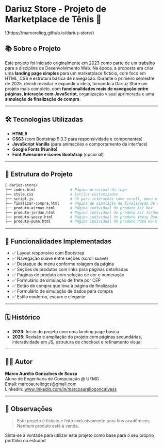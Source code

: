 # Dariuz Store - Projeto de Marketplace de Tênis 👟

!(https://marcoreliog,github.io/dariuz-store/)

## 📚 Sobre o Projeto

Este projeto foi iniciado originalmente em 2023 como parte de um trabalho para a disciplina de Desenvolvimento Web. Na época, a proposta era criar uma **landing page simples** para um marketplace fictício, com foco em HTML, CSS e estrutura básica de navegação.
Durante o primeiro semestre de 2025, decidi revisitar e expandir a ideia, tornando a Dariuz Store um projeto mais completo, com **funcionalidades reais de navegação entre páginas, interação com JavaScript**, organização visual aprimorada e uma **simulação de finalização de compra**.


---

## 🛠 Tecnologias Utilizadas

- **HTML5**  
- **CSS3** (com Bootstrap 5.3.3 para responsividade e componentes)  
- **JavaScript Vanilla** (para animações e comportamento da interface)  
- **Google Fonts (Nunito)**  
- **Font Awesome e ícones Bootstrap** (opcional)

---

## 📂 Estrutura do Projeto

```bash
📁 dariuz-store/
├── index.html                # Página principal da loja
├── style.css                 # Estilos customizados
├── script.js                 # JS para interações como scroll, menu e destaque de seção
├── finalizar-compra.html     # Página de simulação de finalização de compra
├── produto-airmax.html       # Página individual do produto Air Max
├── produto-jordan.html       # Página individual do produto Air Jordan
├── produto-yeezy.html        # Página individual do produto Yeezy Boost
├── produto-puma.html         # Página individual do produto Puma RS-X
```

---

## 🧩 Funcionalidades Implementadas

- ✅ Layout responsivo com Bootstrap  
- ✅ Navegação suave entre seções (scroll suave)  
- ✅ Destaque de menu conforme rolagem da página  
- ✅ Seções de produtos com links para páginas detalhadas  
- ✅ Páginas de produto com seleção de cor e numeração  
- ✅ Formulário de simulação de frete por CEP  
- ✅ Botão de compra que leva à página de finalização  
- ✅ Formulário de simulação de dados para compra  
- ✅ Estilo moderno, escuro e elegante  

---

## 🗓️ Histórico

- **2023**: Início do projeto com uma landing page básica  
- **2025**: Revisão e ampliação do projeto com páginas secundárias, interatividade em JS, estrutura de checkout e refinamento visual  

---

## 👨‍💻 Autor

**Marco Aurélio Gonçalves de Souza**  
Aluno de Engenharia de Computação @ UFMG  
Email: marcoaureliogcs@gmail.com  
LinkedIn: www.linkedin.com/in/marcoaureliogoncalvess

---

## 📌 Observações

> Este projeto é fictício e feito exclusivamente para fins acadêmicos. Nenhum produto está à venda.  

Sinta-se à vontade para utilizar este projeto como base para o seu próprio portfólio ou estudos!
